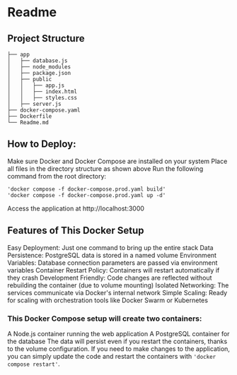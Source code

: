 # Readme


## Project Structure

```
├── app
│   ├── database.js
│   ├── node_modules
│   ├── package.json
│   ├── public
│   │   ├── app.js
│   │   ├── index.html
│   │   ├── styles.css
│   ├── server.js
├── docker-compose.yaml
├── Dockerfile
└── Readme.md
```

## How to Deploy:
Make sure Docker and Docker Compose are installed on your system
Place all files in the directory structure as shown above
Run the following command from the root directory:

```
'docker compose -f docker-compose.prod.yaml build'
'docker compose -f docker-compose.prod.yaml up -d'
```

Access the application at http://localhost:3000


## Features of This Docker Setup
Easy Deployment: Just one command to bring up the entire stack
Data Persistence: PostgreSQL data is stored in a named volume
Environment Variables: Database connection parameters are passed via environment variables
Container Restart Policy: Containers will restart automatically if they crash
Development Friendly: Code changes are reflected without rebuilding the container (due to volume mounting)
Isolated Networking: The services communicate via Docker's internal network
Simple Scaling: Ready for scaling with orchestration tools like Docker Swarm or Kubernetes

### This Docker Compose setup will create two containers:

A Node.js container running the web application
A PostgreSQL container for the database
The data will persist even if you restart the containers, thanks to the volume configuration. If you need to make changes to the application, you can simply update the code and restart the containers with ``` 'docker compose restart' ```.
